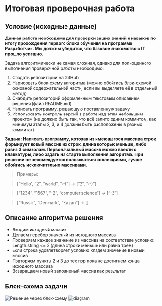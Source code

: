 # Итоговая проверочная работа

## Условие (исходные данные)

**Данная работа необходима для проверки ваших знаний и навыков по итогу прохождения первого блока обучения на программе Разработчик. Мы должны убедится, что базовое знакомство с IT прошло успешно.**

Задача алгоритмически не самая сложная, однако для полноценного выполнения проверочной работы необходимо:

1. Создать репозиторий на GitHub
2. Нарисовать блок-схему алгоритма (можно обойтись блок-схемой основной содержательной части, если вы выделяете её в отдельный метод)
3. Снабдить репозиторий оформленным текстовым описанием решения (файл README.md)
4. Написать программу, решающую поставленную задачу
5. Использовать контроль версий в работе над этим небольшим проектом (не должно быть так, что всё залито одним коммитом, как минимум этапы 2, 3, и 4 должны быть расположены в разных коммитах)

**Задача: Написать программу, которая из имеющегося массива строк формирует новый массив из строк, длина которых меньше, либо равна 3 символам. Первоначальный массив можно ввести с клавиатуры, либо задать на старте выполнения алгоритма. При решении не рекомендуется пользоваться коллекциями, лучше обойтись исключительно массивами.**

> Примеры:

> [“Hello”, “2”, “world”, “:-)”] → [“2”, “:-)”]

> [“1234”, “1567”, “-2”, “computer science”] → [“-2”]

> [“Russia”, “Denmark”, “Kazan”] → []

## Описание алгоритма решения

* Вводим исходный массив
* Делаем перебор значений из исходного массива
* Проверяем каждое значение из массива на соответствие условию: Length.string <= 3 (длина строки меньше или равна трем)
* Если строка удовлетворяет условию кладем значение в новый массив
* Повторяем пункты 2 и 3 до тех пор пока не достигнем конца исходного массива
* Возвращаем новый заполненый массив как результат

## Блок-схема задачи

![Решение через блок-схему](diagram.png)
![diagram](https://user-images.githubusercontent.com/111015027/191117891-7b68e3c9-b809-440c-bf1c-76eac5e647eb.png)
